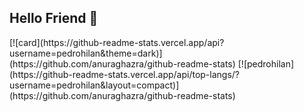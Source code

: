 ## Hello Friend 🤖 ##

<div>
  [![card](https://github-readme-stats.vercel.app/api?username=pedrohilan&theme=dark)](https://github.com/anuraghazra/github-readme-stats)
  [![pedrohilan](https://github-readme-stats.vercel.app/api/top-langs/?username=pedrohilan&layout=compact)](https://github.com/anuraghazra/github-readme-stats)
</div>

<!--
**pedrohilan/pedrohilan** is a ✨ _special_ ✨ repository because its `README.md` (this file) appears on your GitHub profile.

Here are some ideas to get you started:

- 🔭 I’m currently working on ...
- 🌱 I’m currently learning ...
- 👯 I’m looking to collaborate on ...
- 🤔 I’m looking for help with ...
- 💬 Ask me about ...
- 📫 How to reach me: ...
- 😄 Pronouns: ...
- ⚡ Fun fact: ...
-->
